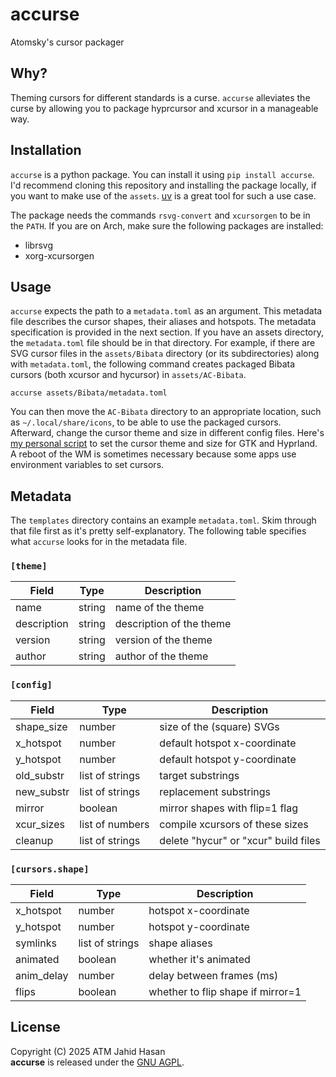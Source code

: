 # accurse
Atomsky's cursor packager

## Why?
Theming cursors for different standards is a curse. `accurse` alleviates the
curse by allowing you to package hyprcursor and xcursor in a manageable way.

## Installation
`accurse` is a python package. You can install it using `pip install accurse`.
I'd recommend cloning this repository and installing the package locally, if
you want to make use of the `assets`. [uv](https://github.com/astral-sh/uv) is
a great tool for such a use case.

The package needs the commands `rsvg-convert` and `xcursorgen` to be in the
`PATH`. If you are on Arch, make sure the following packages are installed:
- librsvg
- xorg-xcursorgen

## Usage
`accurse` expects the path to a `metadata.toml` as an argument. This metadata
file describes the cursor shapes, their aliases and hotspots. The metadata
specification is provided in the next section. If you have an assets directory,
the `metadata.toml` file should be in that directory. For example, if there are
SVG cursor files in the `assets/Bibata` directory (or its subdirectories) along
with `metadata.toml`, the following command creates packaged Bibata cursors
(both xcursor and hycursor) in `assets/AC-Bibata`.

```
accurse assets/Bibata/metadata.toml
```
You can then move the `AC-Bibata` directory to an appropriate location, such as
`~/.local/share/icons`, to be able to use the packaged cursors. Afterward,
change the cursor theme and size in different config files. Here's [my personal
script](https://github.com/ATM-Jahid/afrodots/blob/main/scripts/set_cursor.py)
to set the cursor theme and size for GTK and Hyprland. A reboot of the WM is
sometimes necessary because some apps use environment variables to set cursors.

## Metadata
The `templates` directory contains an example `metadata.toml`. Skim through
that file first as it's pretty self-explanatory. The following table specifies
what `accurse` looks for in the metadata file.

### `[theme]`

| Field       | Type   | Description              |
|-------------|--------|--------------------------|
| name        | string | name of the theme        |
| description | string | description of the theme |
| version     | string | version of the theme     |
| author      | string | author of the theme      |

### `[config]`

| Field      | Type            | Description                          |
|------------|-----------------|--------------------------------------|
| shape_size | number          | size of the (square) SVGs            |
| x_hotspot  | number          | default hotspot x-coordinate         |
| y_hotspot  | number          | default hotspot y-coordinate         |
| old_substr | list of strings | target substrings                    |
| new_substr | list of strings | replacement substrings               |
| mirror     | boolean         | mirror shapes with flip=1 flag       |
| xcur_sizes | list of numbers | compile xcursors of these sizes      |
| cleanup    | list of strings | delete "hycur" or "xcur" build files |

### `[cursors.shape]`

| Field      | Type            | Description                       |
|------------|-----------------|-----------------------------------|
| x_hotspot  | number          | hotspot x-coordinate              |
| y_hotspot  | number          | hotspot y-coordinate              |
| symlinks   | list of strings | shape aliases                     |
| animated   | boolean         | whether it's animated             |
| anim_delay | number          | delay between frames (ms)         |
| flips      | boolean         | whether to flip shape if mirror=1 |

## License
Copyright (C) 2025 ATM Jahid Hasan<br>
**accurse** is released under the
[GNU AGPL](https://www.gnu.org/licenses/agpl-3.0.en.html).
